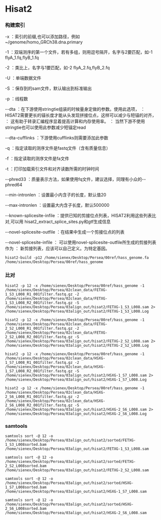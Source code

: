 # Hisat2

### 构建索引
-x ：索引的前缀,也可以添加路径，例如 ~/genome/homo_GRCh38.dna.primary

-1 ：双端测序的第一个文件，若有多组，则用逗号隔开，名字与2要匹配，如-1 flyA_1.fq,flyB_1.fq

-2 ：类比上，名字与1要匹配，如-2 flyA_2.fq,flyB_2.fq

-U ：单端数据文件

-S ：保存到的sam文件，默认输出到标准输出

-p ：线程数

--dta  ：在下游使用stringtie组装的时候量身定做的参数。使用此选项，
       ：HISAT2需要更长的锚长度才能从头发现拼接位点，这样可以减少与短锚的对齐，
       ： 这有助于转录汇编程序显着提高计算和内存使用率。
       ： 当然下游不使用stringtie也可以使用此参数减少短锚定read
       
--dta-cufflinks ：下游使用cufflinks则需要添加此参数

-q ：指定读取的测序文件是fastq文件（含有质量信息）

-f ：指定读取的测序文件是fa文件

-t ：打印加载索引文件和对齐读数所需的时钟时间

--phred33 ：质量表示方法，如果使用fq文件，建议选择，同理有小众的--phred64

--min-intronlen ：设置最小内含子的长度，默认值20

--max-intronlen ：设置最大内含子长度，默认500000

--known-splicesite-infile ：提供已知的剪接位点列表，HISAT2利用这些列表比对,可以用 hisat2_extract_splice_sites.py和gtf生成信息

--novel-splicesite-outfile ：在结果中生成一个剪接位点的列表

--novel-splicesite-infile ： 可以使用novel-splicesite-outfile所生成的剪接列表作为
                          ： 新剪接列表，应该可以自己定义。为特定基因。
```
hisat2-build -p12 /home/sienex/Desktop/Persea/00ref/hass_genome.fa /home/sienex/Desktop/Persea/00ref/hass_genome
```

### 比对
```
hisat2 -p 12 -x /home/sienex/Desktop/Persea/00ref/hass_genome -1 /home/sienex/Desktop/Persea/02clean_data/FETXG-1_S3_L008_R1_001filter.fastq.gz -2 /home/sienex/Desktop/Persea/02clean_data/FETXG-1_S3_L008_R2_001filter.fastq.gz -S /home/sienex/Desktop/Persea/03align_out/hisat2/FETXG-1_S3_L008.sam 2> /home/sienex/Desktop/Persea/03align_out/hisat2/FETXG-1_S3_L008.Log
```
```
hisat2 -p 12 -x /home/sienex/Desktop/Persea/00ref/hass_genome -1 /home/sienex/Desktop/Persea/02clean_data/FETXG-2_S2_L008_R1_001filter.fastq.gz -2 /home/sienex/Desktop/Persea/02clean_data/FETXG-2_S2_L008_R2_001filter.fastq.gz -S /home/sienex/Desktop/Persea/03align_out/hisat2/FETXG-2_S2_L008.sam 2> /home/sienex/Desktop/Persea/03align_out/hisat2/FETXG-2_S2_L008.Log
```
```
hisat2 -p 12 -x /home/sienex/Desktop/Persea/00ref/hass_genome -1 /home/sienex/Desktop/Persea/02clean_data/HSXG-1_S7_L008_R1_001filter.fastq.gz -2 /home/sienex/Desktop/Persea/02clean_data/HSXG-1_S7_L008_R2_001filter.fastq.gz -S /home/sienex/Desktop/Persea/03align_out/hisat2/HSXG-1_S7_L008.sam 2> /home/sienex/Desktop/Persea/03align_out/hisat2/HSXG-1_S7_L008.Log
```
```
hisat2 -p 12 -x /home/sienex/Desktop/Persea/00ref/hass_genome -1 /home/sienex/Desktop/Persea/02clean_data/HSXG-2_S6_L008_R1_001filter.fastq.gz -2 /home/sienex/Desktop/Persea/02clean_data/HSXG-2_S6_L008_R2_001filter.fastq.gz -S /home/sienex/Desktop/Persea/03align_out/hisat2/HSXG-2_S6_L008.sam 2> /home/sienex/Desktop/Persea/03align_out/hisat2/HSXG-2_S6_L008.Log
```

### samtools
```
samtools sort -@ 12 -o /home/sienex/Desktop/Persea/03align_out/hisat2/sorted/FETXG-1_S3_L008sorted.bam /home/sienex/Desktop/Persea/03align_out/hisat2/FETXG-1_S3_L008.sam
```
```
samtools sort -@ 12 -o /home/sienex/Desktop/Persea/03align_out/hisat2/sorted/FETXG-2_S2_L008sorted.bam /home/sienex/Desktop/Persea/03align_out/hisat2/FETXG-2_S2_L008.sam
```
```
samtools sort -@ 12 -o /home/sienex/Desktop/Persea/03align_out/hisat2/sorted/HSXG-1_S7_L008sorted.bam /home/sienex/Desktop/Persea/03align_out/hisat2/HSXG-1_S7_L008.sam
```
```
samtools sort -@ 12 -o /home/sienex/Desktop/Persea/03align_out/hisat2/sorted/HSXG-2_S6_L008sorted.bam /home/sienex/Desktop/Persea/03align_out/hisat2/HSXG-2_S6_L008.sam
```
